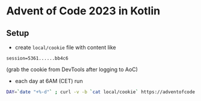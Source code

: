 # Advent of Code 2023 in Kotlin

## Setup

- create `local/cookie` file with content like
```properties
session=5361......bb4c6
```
(grab the cookie from DevTools after logging to AoC)

- each day at 6AM (CET) run
```bash
DAY=`date "+%-d"` ; curl -v -b `cat local/cookie` https://adventofcode.com/2023/day/${DAY}/input -o local/day${DAY}_input.txt
```
